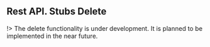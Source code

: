 ## Rest API. Stubs Delete

!> The delete functionality is under development. It is planned to be implemented in the near future.
